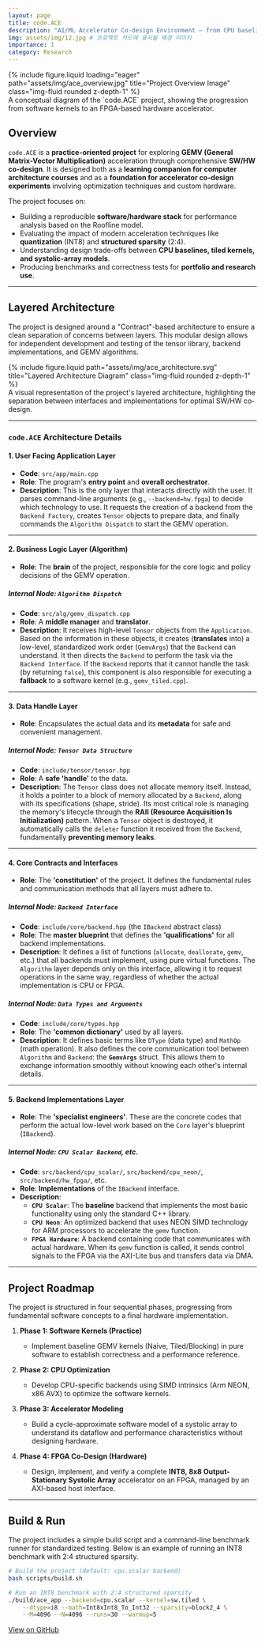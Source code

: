 ```yaml
---
layout: page
title: code.ACE
description: "AI/ML Accelerator Co-design Environment — from CPU baselines to hardware co-design."
img: assets/img/12.jpg # 프로젝트 카드에 표시될 배경 이미지
importance: 1
category: Research
---
```


<div class="row">
    <div class="col-sm-12">
        {% include figure.liquid loading="eager" path="assets/img/ace_overview.jpg" title="Project Overview Image" class="img-fluid rounded z-depth-1" %}
    </div>
</div>
<div class="caption">
    A conceptual diagram of the `code.ACE` project, showing the progression from software kernels to an FPGA-based hardware accelerator. 
    </div>

## **Overview**

`code.ACE` is a **practice-oriented project** for exploring **GEMV (General Matrix-Vector Multiplication)** acceleration through comprehensive **SW/HW co-design**. It is designed both as a **learning companion for computer architecture courses** and as a **foundation for accelerator co-design experiments** involving optimization techniques and custom hardware.

The project focuses on:
- Building a reproducible **software/hardware stack** for performance analysis based on the Roofline model.
- Evaluating the impact of modern acceleration techniques like **quantization** (INT8) and **structured sparsity** (2:4).
- Understanding design trade-offs between **CPU baselines, tiled kernels, and systolic-array models**.
- Producing benchmarks and correctness tests for **portfolio and research use**.

---
## Layered Architecture

The project is designed around a "Contract"-based architecture to ensure a clean separation of concerns between layers. This modular design allows for independent development and testing of the tensor library, backend implementations, and GEMV algorithms.

<div class="row justify-content-sm-center">
    <div class="col-sm-10 mt-3 mt-md-0">
        {% include figure.liquid path="assets/img/ace_architecture.svg" title="Layered Architecture Diagram" class="img-fluid rounded z-depth-1" %}
    </div>
</div>
<div class="caption">
    A visual representation of the project's layered architecture, highlighting the separation between interfaces and implementations for optimal SW/HW co-design.
</div>

---

### `code.ACE` Architecture Details

#### 1. User Facing Application Layer
- **Code**: `src/app/main.cpp`
- **Role**: The program's **entry point** and **overall orchestrator**.
- **Description**: This is the only layer that interacts directly with the user. It parses command-line arguments (e.g., `--backend=hw.fpga`) to decide which technology to use. It requests the creation of a backend from the `Backend Factory`, creates `Tensor` objects to prepare data, and finally commands the `Algorithm Dispatch` to start the GEMV operation.

---
#### 2. Business Logic Layer (Algorithm)
- **Role**: The **brain** of the project, responsible for the core logic and policy decisions of the GEMV operation.

##### Internal Node: `Algorithm Dispatch`
- **Code**: `src/alg/gemv_dispatch.cpp`
- **Role**: A **middle manager** and **translator**.
- **Description**: It receives high-level `Tensor` objects from the `Application`. Based on the information in these objects, it creates (**translates** into) a low-level, standardized work order (`GemvArgs`) that the `Backend` can understand. It then directs the `Backend` to perform the task via the `Backend Interface`. If the `Backend` reports that it cannot handle the task (by returning `false`), this component is also responsible for executing a **fallback** to a software kernel (e.g., `gemv_tiled.cpp`).

---
#### 3. Data Handle Layer
- **Role**: Encapsulates the actual data and its **metadata** for safe and convenient management.

##### Internal Node: `Tensor Data Structure`
- **Code**: `include/tensor/tensor.hpp`
- **Role**: A **safe 'handle'** to the data.
- **Description**: The `Tensor` class does not allocate memory itself. Instead, it holds a pointer to a block of memory allocated by a `Backend`, along with its specifications (shape, stride). Its most critical role is managing the memory's lifecycle through the **RAII (Resource Acquisition Is Initialization)** pattern. When a `Tensor` object is destroyed, it automatically calls the `deleter` function it received from the `Backend`, fundamentally **preventing memory leaks**.

---
#### 4. Core Contracts and Interfaces
- **Role**: The **'constitution'** of the project. It defines the fundamental rules and communication methods that all layers must adhere to.

##### Internal Node: `Backend Interface`
- **Code**: `include/core/backend.hpp` (the `IBackend` abstract class)
- **Role**: The **master blueprint** that defines the **'qualifications'** for all backend implementations.
- **Description**: It defines a list of functions (`allocate`, `deallocate`, `gemv`, etc.) that all backends must implement, using pure virtual functions. The `Algorithm` layer depends only on this interface, allowing it to request operations in the same way, regardless of whether the actual implementation is CPU or FPGA.

##### Internal Node: `Data Types and Arguments`
- **Code**: `include/core/types.hpp`
- **Role**: The **'common dictionary'** used by all layers.
- **Description**: It defines basic terms like `DType` (data type) and `MathOp` (math operation). It also defines the core communication tool between `Algorithm` and `Backend`: the **`GemvArgs`** struct. This allows them to exchange information smoothly without knowing each other's internal details.

---
#### 5. Backend Implementations Layer
- **Role**: The **'specialist engineers'**. These are the concrete codes that perform the actual low-level work based on the `Core` layer's blueprint (`IBackend`).

##### Internal Node: `CPU Scalar Backend`, etc.
- **Code**: `src/backend/cpu_scalar/`, `src/backend/cpu_neon/`, `src/backend/hw_fpga/`, etc.
- **Role**: **Implementations** of the `IBackend` interface.
- **Description**:
    - **`CPU Scalar`**: The **baseline** backend that implements the most basic functionality using only the standard C++ library.
    - **`CPU Neon`**: An optimized backend that uses NEON SIMD technology for ARM processors to accelerate the `gemv` function.
    - **`FPGA Hardware`**: A backend containing code that communicates with actual hardware. When its `gemv` function is called, it sends control signals to the FPGA via the AXI-Lite bus and transfers data via DMA.

---

## **Project Roadmap**

The project is structured in four sequential phases, progressing from fundamental software concepts to a final hardware implementation.

1.  **Phase 1: Software Kernels (Practice)**
    - Implement baseline GEMV kernels (Naive, Tiled/Blocking) in pure software to establish correctness and a performance reference.

2.  **Phase 2: CPU Optimization**
    - Develop CPU-specific backends using SIMD intrinsics (Arm NEON, x86 AVX) to optimize the software kernels.

3.  **Phase 3: Accelerator Modeling**
    - Build a cycle-approximate software model of a systolic array to understand its dataflow and performance characteristics without designing hardware.

4.  **Phase 4: FPGA Co-Design (Hardware)**
    - Design, implement, and verify a complete **INT8, 8x8 Output-Stationary Systolic Array** accelerator on an FPGA, managed by an AXI-based host interface.

---

## **Build & Run**

The project includes a simple build script and a command-line benchmark runner for standardized testing.
Below is an example of running an INT8 benchmark with 2:4 structured sparsity.


```bash
# Build the project (default: cpu.scalar backend)
bash scripts/build.sh

# Run an INT8 benchmark with 2:4 structured sparsity
./build/ace_app --backend=cpu.scalar --kernel=sw.tiled \
    --dtype=i8 --math=Int8xInt8_To_Int32 --sparsity=block2_4 \
    --M=4096 --N=4096 --runs=30 --warmup=5
```

<div class="text-center mt-4">
<a class="btn btn-primary btn-lg" href="https://github.com/code0-god/code.ACE" role="button" target="_blank">
<i class="fab fa-github"></i> View on GitHub
</a>
</div>